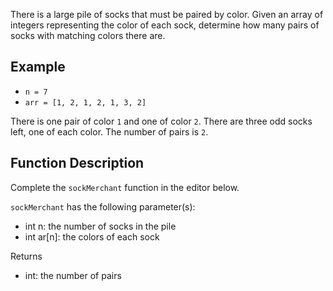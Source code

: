 There is a large pile of socks that must be paired by color. Given an array of integers representing the color of each sock, determine how many pairs of socks with matching colors there are.

## Example
- `n = 7`
- `arr = [1, 2, 1, 2, 1, 3, 2]`

There is one pair of color `1` and one of color `2`. There are three odd socks left, one of each color. The number of pairs is `2`.

## Function Description

Complete the `sockMerchant` function in the editor below.

`sockMerchant` has the following parameter(s):

- int n: the number of socks in the pile
- int ar[n]: the colors of each sock

Returns

- int: the number of pairs
